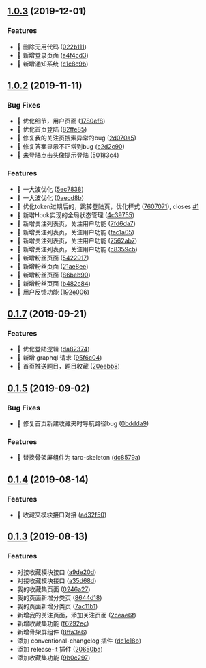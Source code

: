 ## [1.0.3](https://github.com/lentoo/code-audition/compare/1.0.2...1.0.3) (2019-12-01)


### Features

* 🎸 删除无用代码 ([022b111](https://github.com/lentoo/code-audition/commit/022b111))
* 🎸 新增登录页面 ([a4f4cd3](https://github.com/lentoo/code-audition/commit/a4f4cd3))
* 🎸 新增通知系统 ([c1c8c9b](https://github.com/lentoo/code-audition/commit/c1c8c9b))



## [1.0.2](https://github.com/lentoo/code-audition/compare/0.1.7...1.0.2) (2019-11-11)


### Bug Fixes

* 🐛 优化细节，用户页面 ([1780ef8](https://github.com/lentoo/code-audition/commit/1780ef8))
* 🐛 优化首页登陆 ([82ffe85](https://github.com/lentoo/code-audition/commit/82ffe85))
* 🐛 修复我的关注页搜索异常的bug ([2d070a5](https://github.com/lentoo/code-audition/commit/2d070a5))
* 🐛 修复答案显示不正常到bug ([c2d2c90](https://github.com/lentoo/code-audition/commit/c2d2c90))
* 🐛 未登陆点击头像提示登陆 ([50183c4](https://github.com/lentoo/code-audition/commit/50183c4))


### Features

* 🎸 一大波优化 ([5ec7838](https://github.com/lentoo/code-audition/commit/5ec7838))
* 🎸 一大波优化 ([0aecd8b](https://github.com/lentoo/code-audition/commit/0aecd8b))
* 🎸 优化token过期后的，跳转登陆页，优化样式 ([7607071](https://github.com/lentoo/code-audition/commit/7607071)), closes [#1](https://github.com/lentoo/code-audition/issues/1)
* 🎸 新增Hook实现的全局状态管理 ([4c39755](https://github.com/lentoo/code-audition/commit/4c39755))
* 🎸 新增关注列表页，关注用户功能 ([7fd6da7](https://github.com/lentoo/code-audition/commit/7fd6da7))
* 🎸 新增关注列表页，关注用户功能 ([fac1a05](https://github.com/lentoo/code-audition/commit/fac1a05))
* 🎸 新增关注列表页，关注用户功能 ([7562ab7](https://github.com/lentoo/code-audition/commit/7562ab7))
* 🎸 新增关注列表页，关注用户功能 ([c8359cb](https://github.com/lentoo/code-audition/commit/c8359cb))
* 🎸 新增粉丝页面 ([5422917](https://github.com/lentoo/code-audition/commit/5422917))
* 🎸 新增粉丝页面 ([21ae8ee](https://github.com/lentoo/code-audition/commit/21ae8ee))
* 🎸 新增粉丝页面 ([86beb90](https://github.com/lentoo/code-audition/commit/86beb90))
* 🎸 新增粉丝页面 ([b482c84](https://github.com/lentoo/code-audition/commit/b482c84))
* 🎸 用户反馈功能 ([192e006](https://github.com/lentoo/code-audition/commit/192e006))



## [0.1.7](https://github.com/lentoo/code-audition/compare/0.1.5...0.1.7) (2019-09-21)


### Features

* 🎸 优化登陆逻辑 ([da82374](https://github.com/lentoo/code-audition/commit/da82374))
* 🎸 新增 graphql 请求 ([95f6c04](https://github.com/lentoo/code-audition/commit/95f6c04))
* 🎸 首页推送题目，题目收藏 ([20eebb8](https://github.com/lentoo/code-audition/commit/20eebb8))



## [0.1.5](https://github.com/lentoo/code-audition/compare/0.1.4...0.1.5) (2019-09-02)


### Bug Fixes

* 🐛 修复首页新建收藏夹时导航路径bug ([0bddda9](https://github.com/lentoo/code-audition/commit/0bddda9))


### Features

* 🎸 替换骨架屏组件为 taro-skeleton ([dc8579a](https://github.com/lentoo/code-audition/commit/dc8579a))



## [0.1.4](https://github.com/lentoo/code-audition/compare/0.1.3...0.1.4) (2019-08-14)


### Features

* 🎸 收藏夹模块接口对接 ([ad32f50](https://github.com/lentoo/code-audition/commit/ad32f50))



## [0.1.3](https://github.com/lentoo/code-audition/compare/0246a27...0.1.3) (2019-08-13)


### Features

* 对接收藏模块接口 ([a9de20d](https://github.com/lentoo/code-audition/commit/a9de20d))
* 对接收藏模块接口 ([a35d68d](https://github.com/lentoo/code-audition/commit/a35d68d))
* 我的收藏集页面 ([0246a27](https://github.com/lentoo/code-audition/commit/0246a27))
* 我的页面新增分类页 ([8644d18](https://github.com/lentoo/code-audition/commit/8644d18))
* 我的页面新增分类页 ([7ac11b1](https://github.com/lentoo/code-audition/commit/7ac11b1))
* 新增我的关注页面，添加关注页面 ([2ceae6f](https://github.com/lentoo/code-audition/commit/2ceae6f))
* 新增收藏集功能 ([f6292ec](https://github.com/lentoo/code-audition/commit/f6292ec))
* 新增骨架屏组件 ([8ffa3a6](https://github.com/lentoo/code-audition/commit/8ffa3a6))
* 添加 conventional-changelog 插件 ([dc1c18b](https://github.com/lentoo/code-audition/commit/dc1c18b))
* 添加 release-it 插件 ([20650ba](https://github.com/lentoo/code-audition/commit/20650ba))
* 添加收藏集功能 ([9b0c297](https://github.com/lentoo/code-audition/commit/9b0c297))



